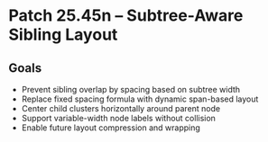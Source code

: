 # Patch 25.45n – Subtree-Aware Sibling Layout

## Goals
- Prevent sibling overlap by spacing based on subtree width
- Replace fixed spacing formula with dynamic span-based layout
- Center child clusters horizontally around parent node
- Support variable-width node labels without collision
- Enable future layout compression and wrapping

